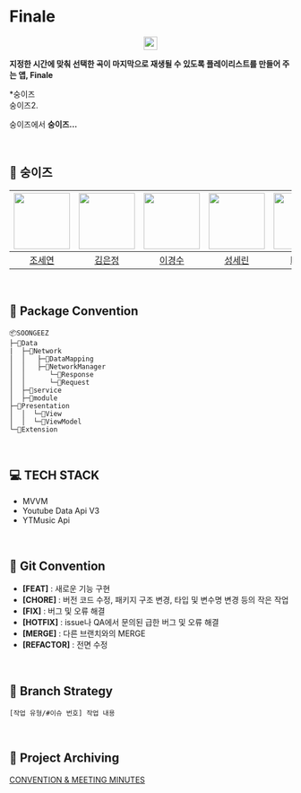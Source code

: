 
# Finale
<p align="center"><img src="https://github.com/DeveloperAcademy-POSTECH/2024-MC2-M14-SOONGEEZ/assets/135544903/aeebe2b1-7e17-4f59-b3f5-7d0332164cb5" width="24"></p>


**지정한 시간에 맞춰 선택한 곡이 마지막으로 재생될 수 있도록 플레이리스트를 만들어 주는 앱, Finale**

*숭이즈
</br>
숭이즈2. 

숭이즈에서 **숭이즈...**

<br> 

## 🐒 숭이즈
|[<img src="https://github.com/crownjoe.png" width="100px">](https://github.com/crownjoe)|[<img src="https://github.com/ezzkimm.png" width="100px">](https://github.com/ezzkimm)|[<img src="https://github.com/kyxxgsoo.png" width="100px">](https://github.com/kyxxgsoo)|[<img src="https://github.com/seeeRini.png" width="100px">](https://github.com/seeeRini)|[<img src="https://github.com/keenieY.png" width="100px">](https://github.com/keenieY)|[<img src="https://github.com/Ahnhyerim.png" width="100px">](https://github.com/Ahnhyerim)|  
|:----:|:----:|:----:|:----:|:----:|:----:|
|[조세연](https://github.com/crownjoe)|[김은정](https://github.com/ezzkimm)|[이경수](https://github.com/kyxxgsoo)|[성세린](https://github.com/seeeRini)|[Louis](https://github.com/keenieY)|[안혜림](https://github.com/Ahnhyerim)|

<br>

## 📁 Package Convention
```
📦SOONGEEZ
├─📂Data
|  ├─📂Network
│  │   ├─📂DataMapping
│  │   ├─📂NetworkManager
│  │      └─📂Response
│  │      └─📂Request
│  ├─📂service
│  ├─📂module
├─📂Presentation
│  │  └─📂View
│  │  └─📂ViewModel
└─📂Extension
```

<br>

## 💻 TECH STACK
- MVVM
- Youtube Data Api V3
- YTMusic Api

  
<br>


## 🍯 Git Convention
- **[FEAT]** : 새로운 기능 구현
- **[CHORE]** : 버전 코드 수정, 패키지 구조 변경, 타입 및 변수명 변경 등의 작은 작업
- **[FIX]** : 버그 및 오류 해결
- **[HOTFIX]** : issue나 QA에서 문의된 급한 버그 및 오류 해결
- **[MERGE]** : 다른 브랜치와의 MERGE
- **[REFACTOR]** : 전면 수정

<br> 

## 🔖 Branch Strategy
```
[작업 유형/#이슈 번호] 작업 내용 
```

<br> 

## 🫧 Project Archiving
[CONVENTION & MEETING MINUTES](https://righteous-pigeon-fc2.notion.site/6ccfc1bf41194b5aa5548e181a5ba1d3?pvs=4)
